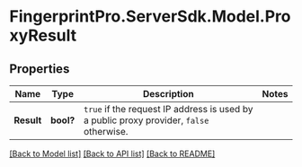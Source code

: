 # FingerprintPro.ServerSdk.Model.ProxyResult
## Properties

Name | Type | Description | Notes
------------ | ------------- | ------------- | -------------
**Result** | **bool?** | `true` if the request IP address is used by a public proxy provider, `false` otherwise.  | 

[[Back to Model list]](../README.md#documentation-for-models) [[Back to API list]](../README.md#documentation-for-api-endpoints) [[Back to README]](../README.md)

